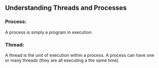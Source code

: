 ## Understanding Threads and Processes
### Process:
A process is simply a program in execution
### Thread:
A thread is the unit of execution within a process. A process can have one or many threads (they are all executing a the same time).
